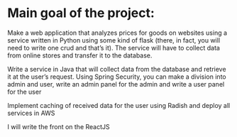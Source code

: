 # Main goal of the project:

Make a web application that analyzes prices for goods on websites using a service written in Python using some kind of flask (there, in fact, you will need to write one crud and that’s it). The service will have to collect data from online stores and transfer it to the database.

Write a service in Java that will collect data from the database and retrieve it at the user’s request. Using Spring Security, you can make a division into admin and user, write an admin panel for the admin and write a user panel for the user

Implement caching of received data for the user using Radish and deploy all services in AWS

I will write the front on the ReactJS
